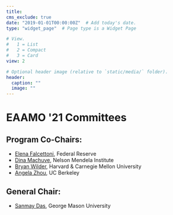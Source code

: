 ```yaml
---
title:
cms_exclude: true
date: "2019-01-01T00:00:00Z"  # Add today's date.
type: "widget_page"  # Page type is a Widget Page

# View.
#   1 = List
#   2 = Compact
#   3 = Card
view: 2

# Optional header image (relative to `static/media/` folder).
header:
  caption: ""
  image: ""
---
```

# EAAMO '21 Committees

## Program Co-Chairs:

- [Elena Falcettoni](https://www.elenafalcettoni.com/), Federal Reserve
- [Dina Machuve](https://nm-aist.ac.tz/index.php/dina), Nelson Mendela Institute
- [Bryan Wilder](https://bryanwilder.github.io/), Harvard & Carnegie Mellon University
- [Angela Zhou](https://angelamzhou.github.io/), UC Berkeley

## General Chair:
- [Sanmay Das](https://cs.gmu.edu/~sanmay/), George Mason University